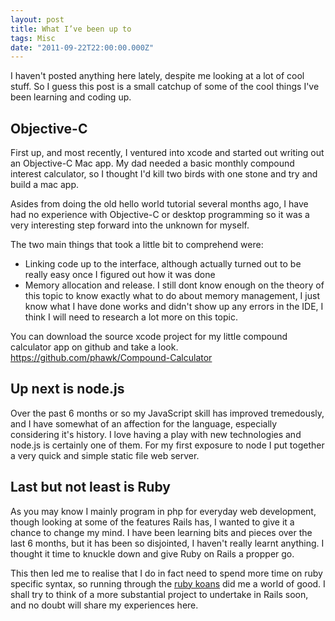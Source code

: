 ```yaml
---
layout: post
title: What I’ve been up to
tags: Misc
date: "2011-09-22T22:00:00.000Z"
---
```


I haven't posted anything here lately, despite me looking at a lot of cool stuff. So I guess this post is a small catchup of some of the cool things I've been learning and coding up.

## Objective-C

First up, and most recently, I ventured into xcode and started out writing out an Objective-C Mac app. My dad needed a basic monthly compound interest calculator, so I thought I'd kill two birds with one stone and try and build a mac app.

Asides from doing the old hello world tutorial several months ago, I have had no experience with Objective-C or desktop programming so it was a very interesting step forward into the unknown for myself.

The two main things that took a little bit to comprehend were:

* Linking code up to the interface, although actually turned out to be really easy once I figured out how it was done
* Memory allocation and release. I still dont know enough on the theory of this topic to know exactly what to do about memory management, I just know what I have done works and didn't show up any errors in the IDE, I think I will need to research a lot more on this topic.

You can download the source xcode project for my little compound calculator app on github and take a look. https://github.com/phawk/Compound-Calculator

## Up next is node.js

Over the past 6 months or so my JavaScript skill has improved tremedously, and I have somewhat of an affection for the language, especially considering it's history. I love having a play with new technologies and node.js is certainly one of them. For my first exposure to node I put together a very quick and simple static file web server.

## Last but not least is Ruby

As you may know I mainly program in php for everyday web development, though looking at some of the features Rails has, I wanted to give it a chance to change my mind. I have been learning bits and pieces over the last 6 months, but it has been so disjointed, I haven't really learnt anything. I thought it time to knuckle down and give Ruby on Rails a propper go.

This then led me to realise that I do in fact need to spend more time on ruby specific syntax, so running through the [ruby koans](http://rubykoans.com) did me a world of good. I shall try to think of a more substantial project to undertake in Rails soon, and no doubt will share my experiences here.
